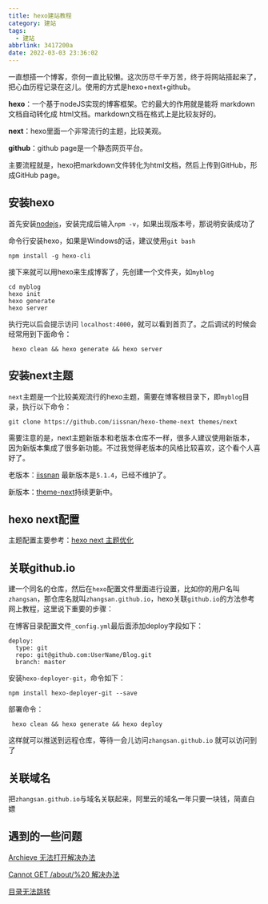 ```yaml
---
title: hexo建站教程
category: 建站
tags:
  - 建站
abbrlink: 3417200a
date: 2022-03-03 23:36:02
---
```


一直想搭一个博客，奈何一直比较懒。这次历尽千辛万苦，终于将网站搭起来了，把心血历程记录在这儿。使用的方式是hexo+next+github。

**hexo**：一个基于nodeJS实现的博客框架。它的最大的作用就是能将 markdown文档自动转化成 html文档。markdown文档在格式上是比较友好的。

**next**：hexo里面一个非常流行的主题，比较美观。 

**github**：github page是一个静态网页平台。

主要流程就是，hexo把markdown文件转化为html文档，然后上传到GitHub，形成GitHub page。

## 安装hexo

首先安装[nodejs](https://nodejs.org/en/)，安装完成后输入`npm -v`，如果出现版本号，那说明安装成功了 

命令行安装hexo，如果是Windows的话，建议使用`git bash`

```
npm install -g hexo-cli
```

 接下来就可以用hexo来生成博客了，先创建一个文件夹，如`myblog`

```
cd myblog
hexo init
hexo generate
hexo server
```

执行完以后会提示访问 `localhost:4000`，就可以看到首页了。之后调试的时候会经常用到下面命令：

```
 hexo clean && hexo generate && hexo server 
```

## 安装next主题

`next`主题是一个比较美观流行的hexo主题，需要在博客根目录下，即`myblog`目录，执行以下命令：

```
git clone https://github.com/iissnan/hexo-theme-next themes/next
```

需要注意的是，next主题新版本和老版本仓库不一样，很多人建议使用新版本，因为新版本集成了很多新功能。不过我觉得老版本的风格比较喜欢，这个看个人喜好了。

老版本：[iissnan](https://github.com/iissnan/hexo-theme-next) 最新版本是`5.1.4`，已经不维护了。

新版本：[theme-next](https://github.com/theme-next/hexo-theme-next)持续更新中。

## hexo next配置

主题配置主要参考：[hexo next 主题优化](https://www.jianshu.com/p/9f0e90cc32c2)

## 关联github.io

建一个同名的仓库，然后在`hexo`配置文件里面进行设置，比如你的用户名叫`zhangsan`，那仓库名就叫`zhangsan.github.io`，hexo关联`github.io`的方法参考网上教程，这里说下重要的步骤：

在博客目录配置文件`_config.yml`最后面添加deploy字段如下：

```
deploy:  
  type: git  
  repo: git@github.com:UserName/Blog.git  
  branch: master
```

安装`hexo-deployer-git`，命令如下：

```
npm install hexo-deployer-git --save
```

部署命令：

```
 hexo clean && hexo generate && hexo deploy 
```

这样就可以推送到远程仓库，等待一会儿访问`zhangsan.github.io` 就可以访问到了

## 关联域名

把`zhangsan.github.io`与域名关联起来，阿里云的域名一年只要一块钱，简直白嫖

## 遇到的一些问题

[Archieve 无法打开解决办法](https://blog.csdn.net/qq_44852901/article/details/122817214)

[Cannot GET /about/%20 解决办法](https://www.zhihu.com/question/353097489)

[目录无法跳转](https://www.cnblogs.com/Createsequence/p/14150758.html)